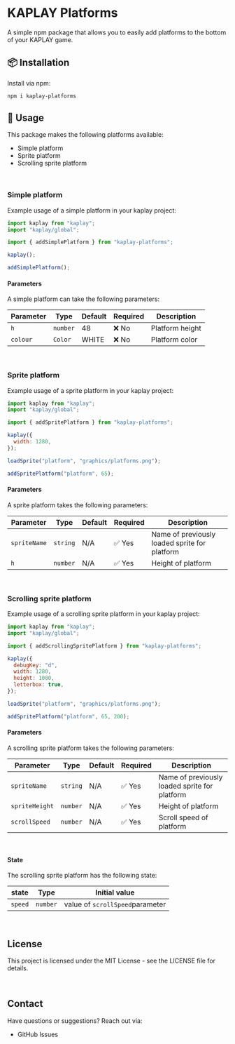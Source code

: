 # KAPLAY Platforms

A simple npm package that allows you to easily add platforms to the bottom of your KAPLAY game.

## 📦 Installation

Install via npm:

```bash
npm i kaplay-platforms
```

## 🚀 Usage

This package makes the following platforms available:

- Simple platform
- Sprite platform
- Scrolling sprite platform

<br>

### Simple platform

Example usage of a simple platform in your kaplay project:

```javascript
import kaplay from "kaplay";
import "kaplay/global";

import { addSimplePlatform } from "kaplay-platforms";

kaplay();

addSimplePlatform();
```

#### Parameters

A simple platform can take the following parameters:

| Parameter | Type     | Default | Required | Description     |
| --------- | -------- | ------- | -------- | --------------- |
| `h`       | `number` | 48      | ❌ No    | Platform height |
| `colour`  | `Color`  | WHITE   | ❌ No    | Platform color  |

<br>

### Sprite platform

Example usage of a sprite platform in your kaplay project:

```javascript
import kaplay from "kaplay";
import "kaplay/global";

import { addSpritePlatform } from "kaplay-platforms";

kaplay({
  width: 1280,
});

loadSprite("platform", "graphics/platforms.png");

addSpritePlatform("platform", 65);
```

#### Parameters

A sprite platform takes the following parameters:

| Parameter    | Type     | Default | Required | Description                                   |
| ------------ | -------- | ------- | -------- | --------------------------------------------- |
| `spriteName` | `string` | N/A     | ✅ Yes   | Name of previously loaded sprite for platform |
| `h`          | `number` | N/A     | ✅ Yes   | Height of platform                            |

<br>

### Scrolling sprite platform

Example usage of a scrolling sprite platform in your kaplay project:

```javascript
import kaplay from "kaplay";
import "kaplay/global";

import { addScrollingSpritePlatform } from "kaplay-platforms";

kaplay({
  debugKey: "d",
  width: 1280,
  height: 1080,
  letterbox: true,
});

loadSprite("platform", "graphics/platforms.png");

addSpritePlatform("platform", 65, 200);
```

#### Parameters

A scrolling sprite platform takes the following parameters:

| Parameter      | Type     | Default | Required | Description                                   |
| -------------- | -------- | ------- | -------- | --------------------------------------------- |
| `spriteName`   | `string` | N/A     | ✅ Yes   | Name of previously loaded sprite for platform |
| `spriteHeight` | `number` | N/A     | ✅ Yes   | Height of platform                            |
| `scrollSpeed`  | `number` | N/A     | ✅ Yes   | Scroll speed of platform                      |

<br>

#### State

The scrolling sprite platform has the following state:

| state   | Type     | Initial value                   |
| ------- | -------- | ------------------------------- |
| `speed` | `number` | value of `scrollSpeed`parameter |

<br>

## License

This project is licensed under the MIT License - see the LICENSE file for details.

<br>

## Contact

Have questions or suggestions? Reach out via:

- GitHub Issues
